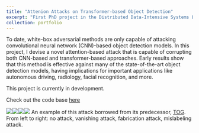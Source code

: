 ```yaml
---
title: "Attenion Attacks on Transformer-based Object Detection"
excerpt: "First PhD project in the Distributed Data-Intensive Systems Lab (DiSL). <br/><br/><img src='/images/tog1.png'>"
collection: portfolio
---
```


To date, white-box adversarial methods are only capable of attacking convolutional neural network (CNN)-based object detection models. In this project, I devise a novel attention-based attack that is capable of corrupting both CNN-based and transformer-based approaches. Early results show that this method is effective against many of the state-of-the-art object detection models, having implications for important applications like autonomous driving, radiology, facial recognition, and more. 

This project is currently in development.

Check out the code base [here](http://github.com/zacharyyahn/TOG_plus) <br>

 <img src='/images/tog_none.gif'><img src='/images/tog_vanish.gif'><img src='/images/tog_fab.gif'><img src='/images/tog_mislabel.gif'>
 An example of this attack borrowed from its predecessor, [TOG](https://github.com/git-disl/TOG/tree/master). From left to right: no attack, vanishing attack, fabrication attack, mislabeling attack.

